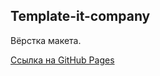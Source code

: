 ## Template-it-company

Вёрстка макета.

[Ссылка на GitHub Pages](https://spasartyom.github.io/template-it-company/)